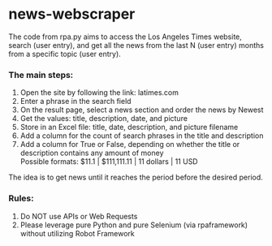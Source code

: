 # news-webscraper

The code from rpa.py aims to access the Los Angeles Times website, search (user entry), and get all the news from the last N (user entry) months from a specific topic (user entry). 

### The main steps:

1. Open the site by following the link: latimes.com
2. Enter a phrase in the search field
3. On the result page, select a news section and order the news by Newest
4. Get the values: title, description, date, and picture
5. Store in an Excel file: title, date, description, and picture filename
6. Add a column for the count of search phrases in the title and description
7. Add a column for True or False, depending on whether the title or description contains any amount of money<br>
   Possible formats: $11.1 | $111,111.11 | 11 dollars | 11 USD

The idea is to get news until it reaches the period before the desired period.  

### Rules:
1. Do NOT use APIs or Web Requests
2. Please leverage pure Python and pure Selenium (via rpaframework) without utilizing Robot Framework
